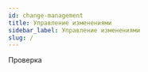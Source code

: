 ```yaml
---
id: change-management
title: Управление изменениями
sidebar_label: Управление изменениями
slug: /
---
```

Проверка